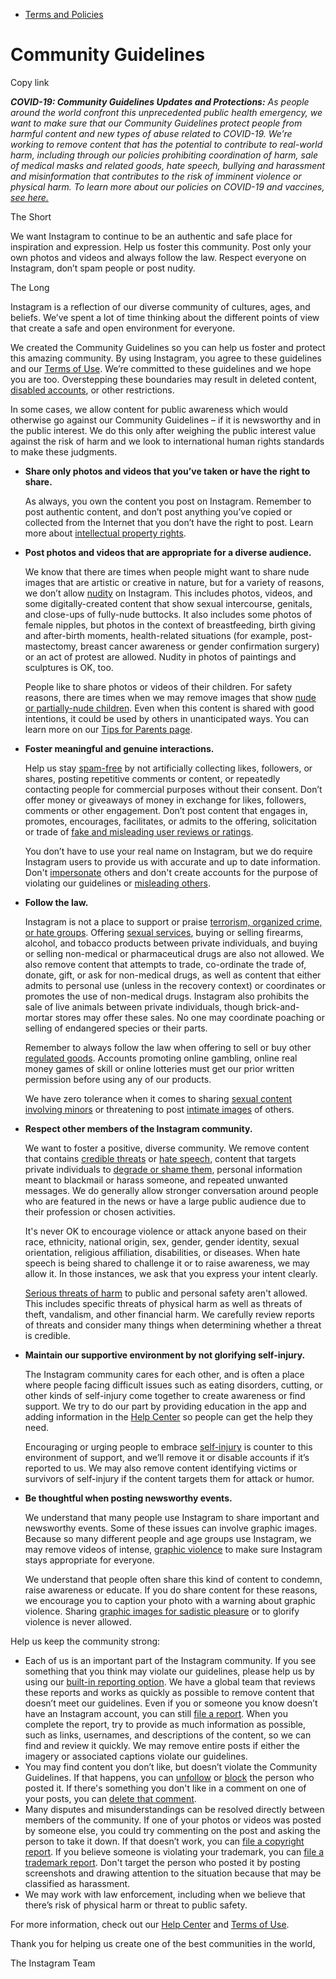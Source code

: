 *   [Terms and Policies](https://help.instagram.com/1417489251945243/?helpref=breadcrumb)

Community Guidelines
====================

Copy link

_**COVID-19: Community Guidelines Updates and Protections:** As people around the world confront this unprecedented public health emergency, we want to make sure that our Community Guidelines protect people from harmful content and new types of abuse related to COVID-19. We’re working to remove content that has the potential to contribute to real-world harm, including through our policies prohibiting coordination of harm, sale of medical masks and related goods, hate speech, bullying and harassment and misinformation that contributes to the risk of imminent violence or physical harm. To learn more about our policies on COVID-19 and vaccines, [see here.](https://help.instagram.com/697825587576762?helpref=faq_content)_

The Short

We want Instagram to continue to be an authentic and safe place for inspiration and expression. Help us foster this community. Post only your own photos and videos and always follow the law. Respect everyone on Instagram, don’t spam people or post nudity.

The Long

Instagram is a reflection of our diverse community of cultures, ages, and beliefs. We’ve spent a lot of time thinking about the different points of view that create a safe and open environment for everyone.

We created the Community Guidelines so you can help us foster and protect this amazing community. By using Instagram, you agree to these guidelines and our [Terms of Use](https://www.instagram.com/legal/terms). We’re committed to these guidelines and we hope you are too. Overstepping these boundaries may result in deleted content, [disabled accounts](https://help.instagram.com/366993040048856?helpref=faq_content), or other restrictions.

In some cases, we allow content for public awareness which would otherwise go against our Community Guidelines – if it is newsworthy and in the public interest. We do this only after weighing the public interest value against the risk of harm and we look to international human rights standards to make these judgments.

*   **Share only photos and videos that you’ve taken or have the right to share.**
    
    As always, you own the content you post on Instagram. Remember to post authentic content, and don’t post anything you’ve copied or collected from the Internet that you don’t have the right to post. Learn more about [intellectual property rights](https://help.instagram.com/126382350847838?helpref=faq_content).
    
*   **Post photos and videos that are appropriate for a diverse audience.**
    
    We know that there are times when people might want to share nude images that are artistic or creative in nature, but for a variety of reasons, we don’t allow [nudity](https://l.instagram.com/?u=https%3A%2F%2Fwww.facebook.com%2Fcommunitystandards%2Fadult_nudity_sexual_activity&e=AT1BTTMyaZq0jXZObx1ZaaPjobYEqDmVBmMYSkKUMjdnia78EtGWGHWuQ3xGshOB04pUg50ZjAv8oLZlHll0s6EaL2gVcVXGmGylCxLop6xnH9W8bobWwCqlG7odZXkgXZm_IJnkFJ-mf8uEY9nxzQ) on Instagram. This includes photos, videos, and some digitally-created content that show sexual intercourse, genitals, and close-ups of fully-nude buttocks. It also includes some photos of female nipples, but photos in the context of breastfeeding, birth giving and after-birth moments, health-related situations (for example, post-mastectomy, breast cancer awareness or gender confirmation surgery) or an act of protest are allowed. Nudity in photos of paintings and sculptures is OK, too.
    
    People like to share photos or videos of their children. For safety reasons, there are times when we may remove images that show [nude or partially-nude children](https://l.instagram.com/?u=https%3A%2F%2Fwww.facebook.com%2Fcommunitystandards%2Fchild_nudity_sexual_exploitation&e=AT1BTTMyaZq0jXZObx1ZaaPjobYEqDmVBmMYSkKUMjdnia78EtGWGHWuQ3xGshOB04pUg50ZjAv8oLZlHll0s6EaL2gVcVXGmGylCxLop6xnH9W8bobWwCqlG7odZXkgXZm_IJnkFJ-mf8uEY9nxzQ). Even when this content is shared with good intentions, it could be used by others in unanticipated ways. You can learn more on our [Tips for Parents page](https://help.instagram.com/154475974694511/?helpref=faq_content).
    
*   **Foster meaningful and genuine interactions.**
    
    Help us stay [spam-free](https://l.instagram.com/?u=https%3A%2F%2Fwww.facebook.com%2Fcommunitystandards%2Fspam&e=AT1BTTMyaZq0jXZObx1ZaaPjobYEqDmVBmMYSkKUMjdnia78EtGWGHWuQ3xGshOB04pUg50ZjAv8oLZlHll0s6EaL2gVcVXGmGylCxLop6xnH9W8bobWwCqlG7odZXkgXZm_IJnkFJ-mf8uEY9nxzQ) by not artificially collecting likes, followers, or shares, posting repetitive comments or content, or repeatedly contacting people for commercial purposes without their consent. Don’t offer money or giveaways of money in exchange for likes, followers, comments or other engagement. Don’t post content that engages in, promotes, encourages, facilitates, or admits to the offering, solicitation or trade of [fake and misleading user reviews or ratings](https://l.instagram.com/?u=https%3A%2F%2Fwww.facebook.com%2Fcommunitystandards%2Ffraud_deception&e=AT1BTTMyaZq0jXZObx1ZaaPjobYEqDmVBmMYSkKUMjdnia78EtGWGHWuQ3xGshOB04pUg50ZjAv8oLZlHll0s6EaL2gVcVXGmGylCxLop6xnH9W8bobWwCqlG7odZXkgXZm_IJnkFJ-mf8uEY9nxzQ).
    
    You don’t have to use your real name on Instagram, but we do require Instagram users to provide us with accurate and up to date information. Don't [impersonate](https://l.instagram.com/?u=https%3A%2F%2Fwww.facebook.com%2Fcommunitystandards%2Fmisrepresentation&e=AT1BTTMyaZq0jXZObx1ZaaPjobYEqDmVBmMYSkKUMjdnia78EtGWGHWuQ3xGshOB04pUg50ZjAv8oLZlHll0s6EaL2gVcVXGmGylCxLop6xnH9W8bobWwCqlG7odZXkgXZm_IJnkFJ-mf8uEY9nxzQ) others and don't create accounts for the purpose of violating our guidelines or [misleading others](https://l.instagram.com/?u=https%3A%2F%2Ftransparency.fb.com%2Fpolicies%2Fcommunity-standards%2Finauthentic-behavior%2F&e=AT1BTTMyaZq0jXZObx1ZaaPjobYEqDmVBmMYSkKUMjdnia78EtGWGHWuQ3xGshOB04pUg50ZjAv8oLZlHll0s6EaL2gVcVXGmGylCxLop6xnH9W8bobWwCqlG7odZXkgXZm_IJnkFJ-mf8uEY9nxzQ).
    
*   **Follow the law.**
    
    Instagram is not a place to support or praise [terrorism, organized crime, or hate groups](https://l.instagram.com/?u=https%3A%2F%2Fwww.facebook.com%2Fcommunitystandards%2Fdangerous_individuals_organizations&e=AT1BTTMyaZq0jXZObx1ZaaPjobYEqDmVBmMYSkKUMjdnia78EtGWGHWuQ3xGshOB04pUg50ZjAv8oLZlHll0s6EaL2gVcVXGmGylCxLop6xnH9W8bobWwCqlG7odZXkgXZm_IJnkFJ-mf8uEY9nxzQ). Offering [sexual services](https://l.instagram.com/?u=https%3A%2F%2Fwww.facebook.com%2Fcommunitystandards%2Fsexual_solicitation&e=AT1BTTMyaZq0jXZObx1ZaaPjobYEqDmVBmMYSkKUMjdnia78EtGWGHWuQ3xGshOB04pUg50ZjAv8oLZlHll0s6EaL2gVcVXGmGylCxLop6xnH9W8bobWwCqlG7odZXkgXZm_IJnkFJ-mf8uEY9nxzQ), buying or selling firearms, alcohol, and tobacco products between private individuals, and buying or selling non-medical or pharmaceutical drugs are also not allowed. We also remove content that attempts to trade, co-ordinate the trade of, donate, gift, or ask for non-medical drugs, as well as content that either admits to personal use (unless in the recovery context) or coordinates or promotes the use of non-medical drugs. Instagram also prohibits the sale of live animals between private individuals, though brick-and-mortar stores may offer these sales. No one may coordinate poaching or selling of endangered species or their parts.
    
    Remember to always follow the law when offering to sell or buy other [regulated goods](https://l.instagram.com/?u=https%3A%2F%2Fwww.facebook.com%2Fcommunitystandards%2Fregulated_goods&e=AT1BTTMyaZq0jXZObx1ZaaPjobYEqDmVBmMYSkKUMjdnia78EtGWGHWuQ3xGshOB04pUg50ZjAv8oLZlHll0s6EaL2gVcVXGmGylCxLop6xnH9W8bobWwCqlG7odZXkgXZm_IJnkFJ-mf8uEY9nxzQ). Accounts promoting online gambling, online real money games of skill or online lotteries must get our prior written permission before using any of our products.
    
    We have zero tolerance when it comes to sharing [sexual content involving minors](https://l.instagram.com/?u=https%3A%2F%2Fwww.facebook.com%2Fcommunitystandards%2Fchild_nudity_sexual_exploitation&e=AT1BTTMyaZq0jXZObx1ZaaPjobYEqDmVBmMYSkKUMjdnia78EtGWGHWuQ3xGshOB04pUg50ZjAv8oLZlHll0s6EaL2gVcVXGmGylCxLop6xnH9W8bobWwCqlG7odZXkgXZm_IJnkFJ-mf8uEY9nxzQ) or threatening to post [intimate images](https://l.instagram.com/?u=https%3A%2F%2Fwww.facebook.com%2Fcommunitystandards%2Fsexual_exploitation_adults&e=AT1BTTMyaZq0jXZObx1ZaaPjobYEqDmVBmMYSkKUMjdnia78EtGWGHWuQ3xGshOB04pUg50ZjAv8oLZlHll0s6EaL2gVcVXGmGylCxLop6xnH9W8bobWwCqlG7odZXkgXZm_IJnkFJ-mf8uEY9nxzQ) of others.
    
*   **Respect other members of the Instagram community.**
    
    We want to foster a positive, diverse community. We remove content that contains [credible threats](https://l.instagram.com/?u=https%3A%2F%2Fwww.facebook.com%2Fcommunitystandards%2Fcredible_violence&e=AT1BTTMyaZq0jXZObx1ZaaPjobYEqDmVBmMYSkKUMjdnia78EtGWGHWuQ3xGshOB04pUg50ZjAv8oLZlHll0s6EaL2gVcVXGmGylCxLop6xnH9W8bobWwCqlG7odZXkgXZm_IJnkFJ-mf8uEY9nxzQ) or [hate speech](https://l.instagram.com/?u=https%3A%2F%2Fwww.facebook.com%2Fcommunitystandards%2Fhate_speech&e=AT1BTTMyaZq0jXZObx1ZaaPjobYEqDmVBmMYSkKUMjdnia78EtGWGHWuQ3xGshOB04pUg50ZjAv8oLZlHll0s6EaL2gVcVXGmGylCxLop6xnH9W8bobWwCqlG7odZXkgXZm_IJnkFJ-mf8uEY9nxzQ), content that targets private individuals to [degrade or shame them](https://l.instagram.com/?u=https%3A%2F%2Fwww.facebook.com%2Fcommunitystandards%2Fbullying&e=AT1BTTMyaZq0jXZObx1ZaaPjobYEqDmVBmMYSkKUMjdnia78EtGWGHWuQ3xGshOB04pUg50ZjAv8oLZlHll0s6EaL2gVcVXGmGylCxLop6xnH9W8bobWwCqlG7odZXkgXZm_IJnkFJ-mf8uEY9nxzQ), personal information meant to blackmail or harass someone, and repeated unwanted messages. We do generally allow stronger conversation around people who are featured in the news or have a large public audience due to their profession or chosen activities.
    
    It's never OK to encourage violence or attack anyone based on their race, ethnicity, national origin, sex, gender, gender identity, sexual orientation, religious affiliation, disabilities, or diseases. When hate speech is being shared to challenge it or to raise awareness, we may allow it. In those instances, we ask that you express your intent clearly.
    
    [Serious threats of harm](https://l.instagram.com/?u=https%3A%2F%2Fwww.facebook.com%2Fcommunitystandards%2Fcredible_violence&e=AT1BTTMyaZq0jXZObx1ZaaPjobYEqDmVBmMYSkKUMjdnia78EtGWGHWuQ3xGshOB04pUg50ZjAv8oLZlHll0s6EaL2gVcVXGmGylCxLop6xnH9W8bobWwCqlG7odZXkgXZm_IJnkFJ-mf8uEY9nxzQ) to public and personal safety aren't allowed. This includes specific threats of physical harm as well as threats of theft, vandalism, and other financial harm. We carefully review reports of threats and consider many things when determining whether a threat is credible.
    
*   **Maintain our supportive environment by not glorifying self-injury.**
    
    The Instagram community cares for each other, and is often a place where people facing difficult issues such as eating disorders, cutting, or other kinds of self-injury come together to create awareness or find support. We try to do our part by providing education in the app and adding information in the [Help Center](https://help.instagram.com/) so people can get the help they need.
    
    Encouraging or urging people to embrace [self-injury](https://l.instagram.com/?u=https%3A%2F%2Fwww.facebook.com%2Fcommunitystandards%2Fsuicide_self_injury_violence&e=AT1BTTMyaZq0jXZObx1ZaaPjobYEqDmVBmMYSkKUMjdnia78EtGWGHWuQ3xGshOB04pUg50ZjAv8oLZlHll0s6EaL2gVcVXGmGylCxLop6xnH9W8bobWwCqlG7odZXkgXZm_IJnkFJ-mf8uEY9nxzQ) is counter to this environment of support, and we’ll remove it or disable accounts if it’s reported to us. We may also remove content identifying victims or survivors of self-injury if the content targets them for attack or humor.
    
*   **Be thoughtful when posting newsworthy events.**
    
    We understand that many people use Instagram to share important and newsworthy events. Some of these issues can involve graphic images. Because so many different people and age groups use Instagram, we may remove videos of intense, [graphic violence](https://l.instagram.com/?u=https%3A%2F%2Fwww.facebook.com%2Fcommunitystandards%2Fgraphic_violence&e=AT1BTTMyaZq0jXZObx1ZaaPjobYEqDmVBmMYSkKUMjdnia78EtGWGHWuQ3xGshOB04pUg50ZjAv8oLZlHll0s6EaL2gVcVXGmGylCxLop6xnH9W8bobWwCqlG7odZXkgXZm_IJnkFJ-mf8uEY9nxzQ) to make sure Instagram stays appropriate for everyone.
    
    We understand that people often share this kind of content to condemn, raise awareness or educate. If you do share content for these reasons, we encourage you to caption your photo with a warning about graphic violence. Sharing [graphic images for sadistic pleasure](https://l.instagram.com/?u=https%3A%2F%2Fwww.facebook.com%2Fcommunitystandards%2Fcruel_insensitive&e=AT1BTTMyaZq0jXZObx1ZaaPjobYEqDmVBmMYSkKUMjdnia78EtGWGHWuQ3xGshOB04pUg50ZjAv8oLZlHll0s6EaL2gVcVXGmGylCxLop6xnH9W8bobWwCqlG7odZXkgXZm_IJnkFJ-mf8uEY9nxzQ) or to glorify violence is never allowed.
    

Help us keep the community strong:

*   Each of us is an important part of the Instagram community. If you see something that you think may violate our guidelines, please help us by using our [built-in reporting option](https://help.instagram.com/165828726894770?helpref=faq_content). We have a global team that reviews these reports and works as quickly as possible to remove content that doesn’t meet our guidelines. Even if you or someone you know doesn’t have an Instagram account, you can still [file a report](https://help.instagram.com/contact/383679321740945). When you complete the report, try to provide as much information as possible, such as links, usernames, and descriptions of the content, so we can find and review it quickly. We may remove entire posts if either the imagery or associated captions violate our guidelines.
*   You may find content you don’t like, but doesn’t violate the Community Guidelines. If that happens, you can [unfollow](https://help.instagram.com/286340048138725?helpref=faq_content) or [block](https://help.instagram.com/426700567389543/?helpref=faq_content) the person who posted it. If there's something you don't like in a comment on one of your posts, you can [delete that comment](https://help.instagram.com/289098941190483?helpref=faq_content).
*   Many disputes and misunderstandings can be resolved directly between members of the community. If one of your photos or videos was posted by someone else, you could try commenting on the post and asking the person to take it down. If that doesn’t work, you can [file a copyright report](https://help.instagram.com/126382350847838?helpref=faq_content). If you believe someone is violating your trademark, you can [file a trademark report](https://help.instagram.com/222826637847963?helpref=faq_content). Don't target the person who posted it by posting screenshots and drawing attention to the situation because that may be classified as harassment.
*   We may work with law enforcement, including when we believe that there’s risk of physical harm or threat to public safety.

For more information, check out our [Help Center](https://help.instagram.com/) and [Terms of Use](https://l.instagram.com/?u=http%3A%2F%2Finstagram.com%2Flegal%2Fterms%2F%23&e=AT1BTTMyaZq0jXZObx1ZaaPjobYEqDmVBmMYSkKUMjdnia78EtGWGHWuQ3xGshOB04pUg50ZjAv8oLZlHll0s6EaL2gVcVXGmGylCxLop6xnH9W8bobWwCqlG7odZXkgXZm_IJnkFJ-mf8uEY9nxzQ).

Thank you for helping us create one of the best communities in the world,

The Instagram Team